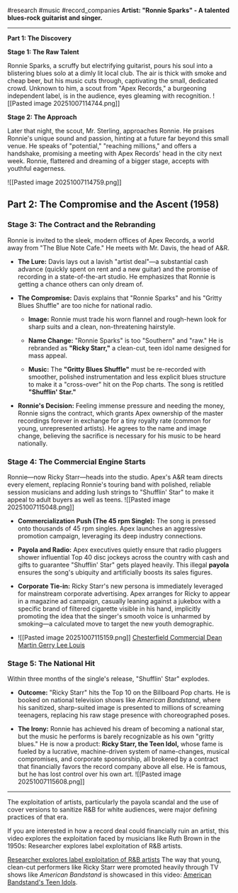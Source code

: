 #research #music #record_companies
**Artist: "Ronnie Sparks" - A talented blues-rock guitarist and singer.**

---

**Part 1: The Discovery**

**Stage 1: The Raw Talent**

Ronnie Sparks, a scruffy but electrifying guitarist, pours his soul into a blistering blues solo at a dimly lit local club. The air is thick with smoke and cheap beer, but his music cuts through, captivating the small, dedicated crowd. Unknown to him, a scout from "Apex Records," a burgeoning independent label, is in the audience, eyes gleaming with recognition.
![[Pasted image 20251007114744.png]]


**Stage 2: The Approach**

Later that night, the scout, Mr. Sterling, approaches Ronnie. He praises Ronnie's unique sound and passion, hinting at a future far beyond this small venue. He speaks of "potential," "reaching millions," and offers a handshake, promising a meeting with Apex Records' head in the city next week. Ronnie, flattered and dreaming of a bigger stage, accepts with youthful eagerness.

![[Pasted image 20251007114759.png]]



## Part 2: The Compromise and the Ascent (1958)

### **Stage 3: The Contract and the Rebranding**

Ronnie is invited to the sleek, modern offices of Apex Records, a world away from "The Blue Note Cafe." He meets with Mr. Davis, the head of A&R.

- **The Lure:** Davis lays out a lavish "artist deal"—a substantial cash advance (quickly spent on rent and a new guitar) and the promise of recording in a state-of-the-art studio. He emphasizes that Ronnie is getting a chance others can only dream of.
    
- **The Compromise:** Davis explains that "Ronnie Sparks" and his "Gritty Blues Shuffle" are too niche for national radio.
    
    - **Image:** Ronnie must trade his worn flannel and rough-hewn look for sharp suits and a clean, non-threatening hairstyle.
        
    - **Name Change:** "Ronnie Sparks" is too "Southern" and "raw." He is rebranded as **"Ricky Starr,"** a clean-cut, teen idol name designed for mass appeal.
        
    - **Music:** The **"Gritty Blues Shuffle"** must be re-recorded with smoother, polished instrumentation and less explicit blues structure to make it a "cross-over" hit on the Pop charts. The song is retitled **"Shufflin' Star."**
        
- **Ronnie's Decision:** Feeling immense pressure and needing the money, Ronnie signs the contract, which grants Apex ownership of the master recordings forever in exchange for a tiny royalty rate (common for young, unrepresented artists). He agrees to the name and image change, believing the sacrifice is necessary for his music to be heard nationally.
    

### **Stage 4: The Commercial Engine Starts**

Ronnie—now Ricky Starr—heads into the studio. Apex's A&R team directs every element, replacing Ronnie's touring band with polished, reliable session musicians and adding lush strings to "Shufflin' Star" to make it appeal to adult buyers as well as teens.
![[Pasted image 20251007115048.png]]
- **Commercialization Push (The 45 rpm Single):** The song is pressed onto thousands of 45 rpm singles. Apex launches an aggressive promotion campaign, leveraging its deep industry connections.
    
- **Payola and Radio:** Apex executives quietly ensure that radio pluggers shower influential Top 40 disc jockeys across the country with cash and gifts to guarantee "Shufflin' Star" gets played heavily. This illegal **payola** ensures the song's ubiquity and artificially boosts its sales figures.
    
- **Corporate Tie-in:** Ricky Starr's new persona is immediately leveraged for mainstream corporate advertising. Apex arranges for Ricky to appear in a magazine ad campaign, casually leaning against a jukebox with a specific brand of filtered cigarette visible in his hand, implicitly promoting the idea that the singer's smooth voice is unharmed by smoking—a calculated move to target the new youth demographic.
- ![[Pasted image 20251007115159.png]]
[Chesterfield Commercial Dean Martin Gerry Lee Louis](https://www.youtube.com/watch?v=FXK81_YzacI)

### **Stage 5: The National Hit**

Within three months of the single's release, "Shufflin' Star" explodes.

- **Outcome:** "Ricky Starr" hits the Top 10 on the Billboard Pop charts. He is booked on national television shows like _American Bandstand_, where his sanitized, sharp-suited image is presented to millions of screaming teenagers, replacing his raw stage presence with choreographed poses.
    
- **The Irony:** Ronnie has achieved his dream of becoming a national star, but the music he performs is barely recognizable as his own "gritty blues." He is now a product: **Ricky Starr, the Teen Idol,** whose fame is fueled by a lucrative, machine-driven system of name-changes, musical compromises, and corporate sponsorship, all brokered by a contract that financially favors the record company above all else. He is famous, but he has lost control over his own art.
![[Pasted image 20251007115608.png]]
    

---

The exploitation of artists, particularly the payola scandal and the use of cover versions to sanitize R&B for white audiences, were major defining practices of that era.

If you are interested in how a record deal could financially ruin an artist, this video explores the exploitation faced by musicians like Ruth Brown in the 1950s: Researcher explores label exploitation of R&B artists.

[Researcher explores label exploitation of R&B artists](https://www.youtube.com/watch?v=PpZYriNZvGQ)
The way that young, clean-cut performers like Ricky Starr were promoted heavily through TV shows like _American Bandstand_ is showcased in this video: [American Bandstand's Teen Idols](https://www.youtube.com/watch?v=qyR08BDxk1E).